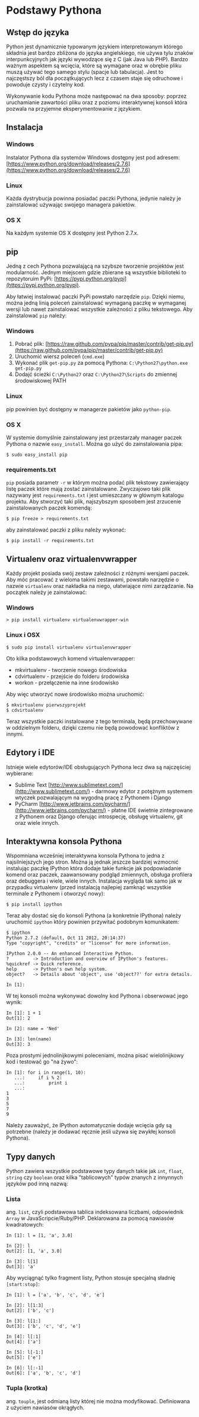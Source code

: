 # Podstawy Pythona

## Wstęp do języka

Python jest dynamicznie typowanym językiem interpretowanym którego składnia jest bardzo zbliżona do języka angielskiego, nie używa tylu znaków interpunkcyjnych jak języki wywodzące się z C (jak Java lub PHP). Bardzo ważnym aspektem są wcięcia, które są wymagane oraz w obrębie pliku muszą używać tego samego stylu (spacje lub tabulacja). Jest to najczęstszy ból dla początkujących lecz z czasem staje się odruchowe i powoduje czysty i czytelny kod.

Wykonywanie kodu Pythona może następować na dwa sposoby: poprzez uruchamianie zawartości pliku oraz z poziomu interaktywnej konsoli która pozwala na przyjemne eksperymentowanie z językiem.

## Instalacja
 
### Windows
Instalator Pythona dla systemów Windows dostępny jest pod adresem: [https://www.python.org/download/releases/2.7.6](https://www.python.org/download/releases/2.7.6)

### Linux
Każda dystrybucja powinna posiadać paczki Pythona, jedynie należy je zainstalować używając swojego managera pakietów.

### OS X
 Na każdym systemie OS X dostępny jest Python 2.7.x.

## pip
Jedną z cech Pythona pozwalającą na szybsze tworzenie projektów jest modularność. Jednym miejscem gdzie zbierane są wszystkie biblioteki to repozytoruim PyPi: [https://pypi.python.org/pypi](https://pypi.python.org/pypi).

Aby łatwiej instalować paczki PyPi powstało narzędzie `pip`. Dzięki niemu, można jedną linią poleceń zainstalować wymaganą paczkę w wymaganej wersji lub nawet zainstalować wszystkie zależności z pliku tekstowego. Aby zainstalować `pip` należy:

### Windows
1. Pobrać plik: [https://raw.github.com/pypa/pip/master/contrib/get-pip.py](https://raw.github.com/pypa/pip/master/contrib/get-pip.py)
2. Uruchomić wiersz poleceń (`cmd.exe`)
3. Wykonać plik `get-pip.py` za pomocą Pythona: `C:\Python27\python.exe get-pip.py`
4. Dodajć ścieżki `C:\Python27` oraz `C:\Python27\Scripts` do zmiennej środowiskowej PATH

### Linux
pip powinien być dostępny w managerze pakietów jako `python-pip`.

### OS X
W systemie domyślnie zainstalowany jest przestarzały manager paczek Pythona o nazwie `easy_install`. Można go użyć do zainstalowania pipa:

```
$ sudo easy_install pip
```

### requirements.txt

`pip` posiada parametr `-r` w którym można podać plik tekstowy zawierający listę paczek które mają zostać zainstalowane. Zwyczajowo taki plik nazywany jest `requirements.txt` i jest umieszczany w głównym katalogu projektu. Aby stworzyć taki plik, najszybszym sposobem jest zrzucenie zainstalowanych paczek komendą:

```
$ pip freeze > requirements.txt
```

aby zainstalować paczki z pliku należy wykonać:

```
$ pip install -r requirements.txt
```

## Virtualenv oraz virtualenvwrapper

Każdy projekt posiada swój zestaw zależności z różnymi wersjami paczek. Aby móc pracować z wieloma takimi zestawami, powstało narzędzie o nazwie `virtualenv` oraz nakładka na niego, ułatwiające nimi zarządzanie. Na początek należy je zainstalować:

### Windows

```
> pip install virtualenv virtualenvwrapper-win
```

### Linux i OSX

```
$ sudo pip install virtualenv virtualenvwrapper
```

Oto kilka podstawowych komend virtualenvwrapper:

- mkvirtualenv - tworzenie nowego środowiska
- cdvirtualenv - przejście do folderu środowiska
- workon - przełączenie na inne środowisko

Aby więc utworzyć nowe środowisko można uruchomić:

```
$ mkvirtualenv pierwszyprojekt
$ cdvirtualenv
```

Teraz wszystkie paczki instalowane z tego terminala, będą przechowywane w oddzielnym folderu, dzięki czemu nie będą powodować konfliktów z innymi.

## Edytory i IDE

Istnieje wiele edytorów/IDE obsługujących Pythona lecz dwa są najczęściej wybierane:

* Sublime Text [http://www.sublimetext.com/](http://www.sublimetext.com/) - darmowy edytor z potężnym systemem wtyczek pozwalającym na wygodną pracę z Pythonem i Django
* PyCharm [http://www.jetbrains.com/pycharm/](http://www.jetbrains.com/pycharm/) - płatne IDE świetnie zintegrowane z Pythonem oraz Django oferując introspecję, obsługę virtualenv, git oraz wiele innych.

## Interaktywna konsola Pythona
Wspomniana wcześniej interaktywna konsola Pythona to jedna z najsilniejszych jego stron. Można ją jednak jeszcze bardziej wzmocnić instalując paczkę IPython która dodaje takie funkcje jak podpowiadanie komend oraz paczek, zaawansowany podgląd zmiennych, obsługa profilera oraz debuggera i wiele, wiele innych. Instalacja wygląda tak samo jak w przypadku virtualenv (przed instalacją najlepiej zamknąć wszystkie terminale z Pythonem i otworzyć nowy):

```
$ pip install ipython
```

Teraz aby dostać się do konsoli Pythona (a konkretnie IPythona) należy uruchomić `ipython` który powinien przywitać podobnym komunikatem:

```
$ ipython
Python 2.7.2 (default, Oct 11 2012, 20:14:37)
Type "copyright", "credits" or "license" for more information.

IPython 2.0.0 -- An enhanced Interactive Python.
?         -> Introduction and overview of IPython's features.
%quickref -> Quick reference.
help      -> Python's own help system.
object?   -> Details about 'object', use 'object??' for extra details.

In [1]:
```

W tej konsoli można wykonywać dowolny kod Pythona i obserwować jego wynik:

```
In [1]: 1 + 1
Out[1]: 2

In [2]: name = 'Ned'

In [3]: len(name)
Out[3]: 3
```

Poza prostymi jednolinijkowymi poleceniami, można pisać wielolinijkowy kod i testować go "na żywo":

```
In [1]: for i in range(1, 10):
   ...:     if i % 2:
   ...:         print i
   ...:
1
3
5
7
9
```

Należy zauważyć, że IPython automatycznie dodaje wcięcia gdy są potrzebne (należy je dodawać ręcznie jeśli używa się zwykłej konsoli Pythona).

## Typy danych

Python zawiera wszystkie podstawowe typy danych takie jak `int`, `float`, `string` czy `boolean` oraz kilka "tablicowych" typów znanych z innynnych języków pod inną nazwą:

### Lista

ang. `list`, czyli podstawowa tablica indeksowana liczbami, odpowiednik `Array` w JavaScripcie/Ruby/PHP. Deklarowana za pomocą nawiasów kwadratowych:

```
In [1]: l = [1, 'a', 3.0]

In [2]: l
Out[2]: [1, 'a', 3.0]

In [3]: l[1]
Out[3]: 'a'
```

Aby wyciągnąć tylko fragment listy, Python stosuje specjalną sładnię `[start:stop]`:

```
In [1]: l = ['a', 'b', 'c', 'd', 'e']

In [2]: l[1:3]
Out[2]: ['b', 'c']

In [3]: l[1:]
Out[3]: ['b', 'c', 'd', 'e']

In [4]: l[:1]
Out[4]: ['a']

In [5]: l[-1:]
Out[5]: ['e']

In [6]: l[:-1]
Out[6]: ['a', 'b', 'c', 'd']
```

### Tupla (krotka)

ang. `touple`, jest odmianą listy której nie można modyfikować. Definiowana z użyciem nawiasów okrągłych.

&nbsp;

&nbsp;

&nbsp;

&nbsp;

&nbsp;

&nbsp;

&nbsp;
```
In [1]: t = (1, 'a', 3.0)

In [2]: t
Out[2]: (1, 'a', 3.0)

In [3]: t[1]
Out[3]: 'a'

In [4]: t2 = (2,)

In [5]: t2
Out[5]: (2,)
```

Należy pamiętać aby przy inicjacji jednoelementowej tupli dodać przecinek ponieważ w przeciwnym wypadku zamiast tupli otrzymamy zmienną o wartości przekazanej przy inicjacji:

```
In [6]: t3 = (2)

In [7]: t3
Out[7]: 2
```

Tupla, choć nie jest edytowalna, może podlegać łączeniu oraz innym operatorom:

```
In [1]: t1 = (1, 2)

In [2]: t2 = (3, 4)

In [3]: t1 + t2
Out[3]: (1, 2, 3, 4)

In [4]: t1 * 3
Out[4]: (1, 2, 1, 2, 1, 2)

In [5]: 2 in t1
Out[5]: True
```

Te same operatory mogą być używane przy listach.

### Słownik

ang. `dictionary`, odpowiednik tablic asocjacyjnych z PHP/JavaScript, Map w Javie lub hashy z Ruby. Do inicjacji używa się nawiasów klamrowych:

```
In [1]: foo = { 'name': 'Jon', 'surname': 'Snow' }

In [2]: foo['name'] + ' ' + foo['surname']
Out[2]: 'Jon Snow'
```

Kluczami mogą być wszystkie hashowalne typy jak `string`, `int` czy `float`.

## Moduły

Python zamiast dodawania przestrzeni nazw używa tzw. modułów czyli folderu zawierającego plik `__init__.py` (który może być pusty) oraz pliki Pythona lub kolejne moduły. Tak więc struktura katalogów kodu staje się mapą jego modułów.
Importowanie modułów odbywa się za pomocą funkcji `import`:

```
In [1]: import os

In [2]: os.name
Out[2]: 'posix'

In [3]: from datetime import datetime

In [4]: datetime.today()
Out[4]: datetime.datetime(2014, 5, 21, 22, 2, 20, 9976)
```

IPython podpowiada (po naciśnięciu klawisza `Tab`) zarówno słowa kluczowe jak i zawartość modułów:

```
In [1]: from da
datetime  dateutil

In [1]: from datetime import
MAXYEAR        MINYEAR        date           datetime       datetime_CAPI  time           timedelta      tzinfo

In [1]: from datetime import date

In [2]: date.
date.ctime          date.fromtimestamp  date.isoweekday     date.month          date.resolution     date.today          date.year
date.day            date.isocalendar    date.max            date.mro            date.strftime       date.toordinal
date.fromordinal    date.isoformat      date.min            date.replace        date.timetuple      date.weekday
```

Przyjętym sposobem organizacji importów jest następująca kolejność:

1. Standardowe moduły pythona
2. Moduły instalowane via `pip`
3. Moduły z projektu

Każda sekcja powinna być oddzielona pustą linią. Przykładowe importy powinny wyglądać następująco:

&nbsp;

&nbsp;

&nbsp;

&nbsp;

&nbsp;
```python
import os
from datetime import datetime

from django.shortcuts import render
from django.core.urlresolvers import reverse

from .models import Photo
from .forms import PhotoForm
```

## Funkcje

Funkcje deklarowane są za pomocą słowa kluczowego `def`:

```
In [1]: def name():
   ...:     print 'Ned'
   ...:

In [2]: name()
Ned
```

Python obsługuje zarówno funkcje z parametrami nazwanymi jak i nienazwanymi. Możliwe jest także deklarowanie parametru opcjonalnego, poprzez nadanie mu wartości początkowej:

```
In [1]: def sons(first, second, third=''):
   ...:     print first, second, third
   ...:

In [2]: sons('Robb', 'Bran')
Bran Robb

In [3]: sons(b='Bran', a='Robb')
Bran Robb

In [4]: sons('Robb', 'Bran', 'Rickon')
Robb Bran Rickon
```

Dodatkowo funkcje mogą przyjmować dwa specjalne parametry: `*args` i `**kwargs` czyli:

* ***args** - lista przekazanych argumentów
* ****kwargs** - słownik przekazanych argumentów nazwanych

Deklarując te parametry, funkcja może otrzymywać zmienną ilość parametrów:

&nbsp;

&nbsp;

&nbsp;

&nbsp;

```
In [1]: def show(*args, **kwargs):
   ...:     for arg in args:
   ...:         print arg
   ...:     for key in kwargs:
   ...:         print key, ':', kwargs[key]
   ...:

In [2]: show(1, 'b', name='Jon', surname='Snow')
1
b
surname : Snow
name : Jon
```

Oba specjalne parametry są także bardzo przydatne przy przekazywaniu otrzymanych parametrów do innej funkcji bez potrzeby ich przepisywania.

## Klasy

Definiowanie klas w Pythonie wykonuje się słowem kluczowym `class`. Oczywiście są obsługiwane takie mechanizmy jak dziedziczenie są także obsługiwane:

```
In [1]: class Stark:
   ...:     def surname(self):
   ...:         print 'Stark'
   ...:

In [2]: class Ned(Stark):
   ...:     def name(self):
   ...:         print 'Ned'
   ...:

In [3]: person = Ned()

In [4]: person.name()
Ned

In [5]: person.surname()
Stark
```

Należy zauważyć, że metody klasy posiadają parametr `self` (odpowiednik `this` z JavaScriptu) który automatycznie jest do nich przekazywany i stanowi powiązanie z resztą klasy.

## Wyjątki

W Pythonie wszelkie nieoczekiwane wartości lub wyniki wewnątrz funkcji wyrzucają wyjątki (w odróżnieniu od zwracania kodów błędu). Takie wyjątki można przechwytywać i obsługiwać:


&nbsp;

&nbsp;

&nbsp;

```
In [1]: starks = ['Brab', 'Robb']

In [2]: print starks[2]
---------------------------------------------------------------------------
IndexError                                Traceback (most recent call last)
<ipython-input-2-2a578b39aa7e> in <module>()
----> 1 print starks[2]

IndexError: list index out of range

In [3]: try:
   ...:     print starks[2]
   ...: except IndexError:
   ...:     print 'Index too big'
   ...:
Index too big
```

## Lambdy

Jednym z ciekawszych elementów Pythona są lambdy, które pomagają wprowadzić odrobinę programowania funkcyjnego gdzie funkcje mogą być przekazywane lub zwracane:

```
In [1]: def transform(n):
   ...:     return lambda x: x + n
   ...:

In [2]: f = transform(3)

In [3]: f(4)
Out[3]: 7
```

## Dekoratory

Kolejnym elementem Pythona wartym uwagi są dekoratory. Dekoratory to specjalne funkcje które "oplatają" inne funkcje, pozwalając na modyfikację ich działania. Użycie dekoratora oznacza się symbolem `@` przed deklaracją funkcji:

```
In [1]: def lower(func):
   ...:     def wrapper(*args, **kwargs):
   ...:         return str(func(*args, **kwargs)).lower()
   ...:     return wrapper
   ...:

In [2]: @lower
   ...: def motto():
   ...:     return 'A Lannister Always Pays His Debts.'
   ...:

In [3]: motto()
Out[3]: 'a lannister always pays his debts.'
```

# Podstawy Django
## Pierwszy projekt

Pora rozpocząć pierwsze kroki z Django. Należy rozpocząć od stworzenia świeżego virtualenv-a:

```
$ mkvirtualenv photogram
New python executable in photogram/bin/python
Installing setuptools............done.
Installing pip...............done.
(photogram)$ cdvirtualenv
```

Następnie, należy zainstalować w nim paczkę Django:

```
$ pip install django
Downloading/unpacking django
  Downloading Django-1.6.5.tar.gz (6.6MB): 6.6MB downloaded
  Running setup.py egg_info for package django

    warning: no previously-included files matching '__pycache__' found under directory '*'
    warning: no previously-included files matching '*.py[co]' found under directory '*'
Installing collected packages: django
  Running setup.py install for django
    changing mode of build/scripts-2.7/django-admin.py from 644 to 755

    warning: no previously-included files matching '__pycache__' found under directory '*'
    warning: no previously-included files matching '*.py[co]' found under directory '*'
    changing mode of /Users/suda/.virtualenvs/photogram/bin/django-admin.py to 755
Successfully installed django
Cleaning up...
```

Gdy Django jest już zainstalowane, można stworzyć nowy projekt:

```
$ django-admin.py startproject photogram
```

lub na systemie Windows:

```
> python Scripts\django-admin.py startproject photogram
```

Nowo utworzony projekt powinien mieć następującą strukturę folderów:


&nbsp;

&nbsp;

&nbsp;

&nbsp;

&nbsp;

```
photogram
|
+- photogram
|  |
|  +- __init__.py
|  |
|  +- settings.py
|  |
|  +- urls.py
|  |
|  +- wsgi.py
|
+- manage.py
```

Zadania poszczególnych plików to:

* `manage.py` - nakładka na `django-admin.py` pozwalająca na zarządzanie projektem
* `__init__.py` - plik deklarujący Pythonowi iż niniejszy folder jest modułem
* `settings.py` - plik ustawień Django
* `urls.py` - główne deklaracje adresów URL
* `wsgi.py` - konfiguracja WSGI, protokołu służącego do komunikacji z serwerem WWW

Aby zobaczyć stworzony projekt w przeglądarce, należy uruchomić wbudowany serwer WWW:

```
$ cd photogram
$ python manage.py runserver
Validating models...

0 errors found
May 24, 2014 - 17:05:02
Django version 1.6.5, using settings 'photogram.settings'
Starting development server at http://127.0.0.1:8000/
Quit the server with CONTROL-C
```

Po otwarciu podanego podanego adresu w przeglądarce, powinna pojawić się strona z gratulacjami.

## django-extensions

Przed przejściem dalej, zalecam zainstalowanie paczki `django-extensions` która poza wieloma dodatkowymi funkcjami, posiada bardziej rozbudowany serwer WWW oraz konsolę:

```
$ pip install django-extensions Werkzeug ipython
```
	
Po zainstalowniu paczki, należy zmodyfikować plik `settings.py` a konkretnie zmienną `INSTALLED_APPS` dodając do niej `django_extensions`:


&nbsp;

&nbsp;

&nbsp;

```python
INSTALLED_APPS = (
    ...
    'django_extensions',
)
```

Następnie pod koniec pliku dodając ustawienie IPython jako domyślnej konsoli:

```python
SHELL_PLUS = "ipython"
```

Od teraz aby przetestestować projekt, należy uruchomić:

```
$ python manage.py runserver_plus
```

## Pierwsza aplikacja

Projekty Django składają się z małych, modularnych części zwanych aplikacjami. Ideą Django jest DRY czyli "nie powtarzaj się", dlatego aplikacje powinny być pisane tak aby bez modyfikacji można było je użyć w innym projekcie. Mając wielką bazę użytkowników, Django doczekało się wielu zewnętrznych aplikacji do blogów, for, galerii, zarządzania treścią itd. Przed rozpoczęciem pisania nowej funkcjonalności od zera, proponuję przejrzenie strony Django Packages [https://www.djangopackages.com/](https://www.djangopackages.com/) aby sprawdzić czy już ktoś tego nie zrobił.

Aby stworzyć aplikację, należy wykonać:

```
$ python manage.py create_app main
```

Został utworzony folder o nazwie `main` który zawiera:

```
main
|
+- __init__.py
|
+- forms.py
|
+- models.py
|
+- urls.py
|
+- views.py
```

Poszczególne pliki to:

* `forms.py` - deklaracje formularzy służące do generowania HTML oraz ich walidacji
* `models.py` - deklaracje modeli przechowujących dane
* `urls.py` - deklaracje adresów URL używanych przez aplikację
* `views.py` - widoki służące do odpowiadania na zapytania HTTP

## MVC/MTV

Django korzysta z metodologii MVC czyli model-widok-kontroler. Jej ideą jest rozdzielenie kodu aplikacji na trzy części:

* **kontroler** - służy do komunikacji z modelem, modyfikując jego stan lub wartości oraz z widokiem który instruuje w jaki sposób prezentować dane z modelu
* **model** - służy do zarządzania danymi w aplikacji (np. przechowywania ich w bazie danych)
* **widok** - służy do prezentowania danych z modelu użytkownikowi

Istnieje popularna idea o "grubym modelu i chudym kontrolerze". Dyktuje ona aby jak najwięcej logiki przechowywać w modelach a pozostawić kontrolery do "spinania" widoków z kontrolerami.

Django implementuje zmodyfikowaną wersję MVC o nazwie MTV czyli model-szablon-widok gdzie:

* **model** deklaruje strukturę przechowywanych danych
* **szablon** jest plikiem HTML używającym specjalnej składni aby renderować przekazane mu dane
* **widok** pobiera potrzebne modele i przekazuje je do szablonu wykonując jak najmniejszą ilość logiki

Dochodzi do tego **definicja adresów URL** w pliku `urls.py` która definiuje pod jakim adresem wyświetlić który widok.


# Kontrolery oraz pliki urls.py

Aby stworzona aplikacja była "zauważona" przez Django i reagowała na zapytania, należy wykonać kilka kroków. Po pierwsze należy dodać ją do `INSTALLED_APPS` w `settings.py`:

```python
INSTALLED_APPS = (
    ...
    'main',
)
```

Następnie, trzeba napisać pierwszy widok w `views.py`:

```python
# -*- encoding: utf-8 -*-

from django.http import HttpResponse

def hello(request):
	return HttpResponse('Hello World!')
```

Należy tu zwrócić uwagę na trzy rzeczy:

1. Na początku pliku znajduje się linia `# -*- encoding: utf-8 -*-`. Informuje ona Pythona o tym, że plik jest kodowany UTF-8. Brak tej linii w połączeniu z użyciem polskich znaków diakrytycznych, będzie wywoływać błędy kodowania.

2. Widok pobiera parametr `request`. Jest to parametr typu `django.http.HttpRequest` automatycznie przekazywany przez Django. Zawiera takie informacje jak metadane HTTP (np. nagłówki), dane POST/GET i wiele innych.

3. Widok zwraca instancję klasy `django.http.HttpResponse`. Widoki zawsze zwracają tą klasę (lub jej potomka), nawet jeśli zwracają czysty tekst.

Szczegółowe informacje n.t. `HttpRequest` i `HttpResponse` znajdują się w dokumentacji Django: [https://docs.djangoproject.com/en/1.6/ref/request-response/](https://docs.djangoproject.com/en/1.6/ref/request-response/).

Mając działający widok, należy go przypisać do konkretnego adresu URL. Robi się to poprzez dopisanie go do pliku `urls.py`. Można zauważyć, że w projekcie znajdują się dwa takie pliki: jeden w katalogu głównym projektu i drugi w aplikacji.
Plik w katalogu głównym powinien kierować ścieżkę URL na plik w katalogu aplikacji, który następnie rozdzieli podścieżki na swoje widoki. Taka konstrukcja posiada kilka zalet:

* przy większych projektach, pliki ze ścieżkami są podzielone na małe, czytelniejsze fragmenty
* łatwość zmiany ścieżki całej aplikacji np. z */forum/* na */community/*
* aplikację można skopiować do innego projektu i "podpiąć" jedną linią

Aktualnie główny plik `urls.py` wygląda tak:

```python
from django.conf.urls import patterns, include, url

from django.contrib import admin
admin.autodiscover()

urlpatterns = patterns('',
    # Examples:
    # url(r'^$', 'photogram.views.home', name='home'),
    # url(r'^blog/', include('blog.urls')),

    url(r'^admin/', include(admin.site.urls)),
)
```

Jak widać jest wpięta aplikacja panelu administracyjnego ale o tym potem. Po tej linii należy dodać:

```python
url(r'^', include('main.urls')),
```
co skieruje wszystkie adresy (taki zabieg pozwala na wyświetlanie strony głównej z poziomu aplikacji) na plik `urls.py` aplikacji `main`:

```python
try:
    from django.conf.urls import *
except ImportError:  # django < 1.4
    from django.conf.urls.defaults import *

from . import views

urlpatterns = patterns('',
    url(r'^$', views.hello, name='hello'),
)
```

* łapanie wyjątku przy importowaniu zostało stworzone przez `django_extensions` przy tworzeniu aplikacji. Jako, że 1.6 jest aktualną wersją, można usunąć cały blok `try … except` i zamienić na pojedynczy import `from django.conf.urls import *`.
* import widoku wykonany jest za pomocą wygodnego triku w postaci znaku `.`, pozwalającego na zaimportowanie modułów używając względnej ścieżki. Przydatny sposób oszczędzający czas przy refactoringu
* definicja ścieżki posiada parametr `name` który używany jest przy generowaniu adresu do widoku z poziomu kodu

Po odświeżeniu adresu aplikacji, zamiast komunikatu z gratulacjami, powinien pojawić się tekst z widoku.

Jak można było zauważyć, ścieżki w Django używają wyrażeń regularnych. Pozwalają także na wychwytywanie fragmentów ścieżki i przekazywanie ich do widoku:

```python
url(r'^(?P<name>[\w]+)/$', views.hello_name, name='hello_name'),
```

Oczywiście wymaga to dodania widoku `hello_name`:

```python
def hello_name(request, name):
	return HttpResponse('Hello %s!' % name)
```

Nazwane grupy w wyrażeniu regularnym (rozpoczynające się od `?P<…>`) zostaną przekazane do widoku pod tą samą nazwą.

# Modele oraz ORM

Jedną z najważniejszych cech aplikacji jest dostęp do bazy. Django dzięki swojemu modułowi ORM (mapper relacji obiektów), pozwala na prosty i wygodny dostęp do danych bez względu na serwer jaki jest używany. Django standardowo obsługuje:

* PostgreSQL (zalecane)
* MySQL
* SQLite
* Oracle

Zalecana baza PostgreSQL posiada wiele zalet nad MySQL oraz umożliwia Django bezpieczniejsze operacje na danych przy użyciu transakcji. Na początek, dla lokalnego developmentu można używać SQLite, który jest automatycznie skonfigurowany po stworzeniu projektu, co widać w pliku `settings.py` w zmiennej `DATABASES`:

```python
DATABASES = {
    'default': {
        'ENGINE': 'django.db.backends.sqlite3',
        'NAME': os.path.join(BASE_DIR, 'db.sqlite3'),
    }
}
```

Jak widać, zmienna `DATABASES` jest słownikiem, ponieważ Django może obsługiwać kilka baz danych jednocześnie.

## Pierwszy model

W Django schemat bazy danych przechowywany jest w postaci modeli które deklarowane są jako klasy dziedziczące po `django.db.models.Model` w plikach `models.py`. Tworząc projekt na podobieństwo aplikacji Instagram (którego backend jest napisany w Django) model zdjęć mógłby wyglądać tak:

&nbsp;

&nbsp;

&nbsp;
```python
from django.contrib.auth.models import User

class Photo(models.Model):
	user = models.ForeignKey(User, null=False, blank=False)
	title = models.CharField(max_length=255, null=True, blank=True)
	date = models.DateTimeField(auto_now_add=True, null=False, blank=False)
	image = models.ImageField(upload_to="images/", null=True, blank=True)
```

Pierwsza własność `user` deklaruje klucz obcy `ForeignKey` do modelu `User` który jest wbudowanym modelem Django i służy do przechowywania użytkowników. Przy deklaracji tego pola, przekazano dwa parametry:

* **null** - informuje czy zapisywać puste obiekty w bazie danych jako NULL
* **blank** - informuje czy to pole jest wymagane. Jeśli przy próbie zapisu modelu wszystkie wymagane pola nie będą uzupełnione, wywoła to wyjątek

Kolejnym polem jest `title` mające przechowywać tytuł zdjęcia. Zostało ono zadeklarowane jako `CharField` czyli ciąg znaków o maksymalnej długości (w bazie danych zazwyczaj reprezentowany jako `VARCHAR`). Posiada ono wymagany parametr `max_length` czyli maksymalną długość ciągu znaków (wszystko poza tą długość zostanie usunięte).

Trzecim polem jest data typu `DateTimeField` przechowująca datę oraz czas. Posiada ona dwa parametry dodatkowe:

* **auto_now** - ustawione na `True` spowoduje ustawienie wartości pola na aktualną datę i czas podczas zapisywania obiektu. Bardzo przydatne przy polach zapisujących ostatnią modyfikację obiektu
* **auto_now_add** - ustawione na `True` spowoduje ustawienie wartości pola na aktualną datę i czas podczas pierwszego zapisywania obiektu. Przydatne przy przechowywaniu daty utworzenia obiektu.

Ostatnim polem jest obrazek który zadeklarowano typem `ImageField`. Typ ten dziedziczy po `FileField` które wymaga parametru `upload_to` wskazującego gdzie względem zmiennej `MEDIA_ROOT` w `settings.py` plik zostanie zuploadowany. Typ `ImageField` dodatkowo sprawdza czy plik jest obrazkiem a nie tylko plikiem. Do tego wymaga paczki `Pillow`:

```
$ pip install pillow
```

Django posiada wiele typów pól, m.in.:

* **BooleanField** - pole typu Boolean mogące przybierać wartości `True` lub `False`
* **SmallIntegerField**, **IntegerField**/**BigIntegerField** - pola przechowujące liczby całkowite
* **PositiveIntegerField**/**PositiveSmallIntegerField** - pola przechowujące liczby naturalne
* **TextField** - pole tekstowe bez ograniczenia długości
* **URLField**/**EmailField**/**IPAddressField** - pole tekstowe do przechowywania adresów URL/email/IP z ich walidacją
* **TimeField**/**DateField** - pola podobne do `DateTimeField` lecz służące do przechowywania tylko czasu/daty

Dodatkowo każde pole dziedziczące po `django.db.models.Field` posiada takie atrybuty jak:

* **choices** - pozwala przekazać listę lub tuplę z możliwymi wartościami oraz ich opisami
* **db_index** - równe `True` wymusi nałożenie indeksu w bazie danych. Pola typu `ForeignKey` automatycznie go nakładają, lecz może być przydatny także na innych polach
* **default** - domyślna wartość pola
* **unique** - równe `True` wymusi unikalność wartości tego pola (tj. jego wartość nie może się powtarzać)
* **verbose_name** oraz **help_text** - przechowuje czytelną nazwę pola oraz pomoc. Używane w panelu administracyjnym oraz formularzach

Pełna lista typów pól oraz ich atrybutów, dostępna jest pod adresem: [https://docs.djangoproject.com/en/1.6/ref/models/fields/](https://docs.djangoproject.com/en/1.6/ref/models/fields/).


## Synchronizowanie bazy danych

Aby zpropagować bazę danych schematem zapisanym w modelach, należy uruchomić komendę `syncdb`:

```
$ python manage.py syncdb
Creating tables ...
Creating table django_admin_log
Creating table auth_permission
Creating table auth_group_permissions
Creating table auth_group
Creating table auth_user_groups
Creating table auth_user_user_permissions
Creating table auth_user
Creating table django_content_type
Creating table django_session

You just installed Django's auth system, which means you don't have any superusers defined.
Would you like to create one now? (yes/no): yes
Username (leave blank to use 'suda'):
Email address: admin@suda.pl
Password:
Password (again):
Superuser created successfully.
Installing custom SQL ...
Installing indexes ...
Installed 0 object(s) from 0 fixture(s)
```

Poza tworzeniem wymaganych tabel i indeksów, przy pierwszej synchronizacji komenda zapyta o dane super użytkownika który będzie miał pełen dostęp do panelu administracyjnego.

## South

Niestety komenda `syncdb` nie potrafi zarządzać dobrze zmianami i migracjami danych/schematu. Dlatego powstała paczka o nazwie South którą należy zainstalować:

```
$ pip install south
```

dodać do `INSTALLED_APPS`:

```python
INSTALLED_APPS = (
    ...
    'south',
)
```

oraz zsynchronizować ponownie bazę:

&nbsp;

&nbsp;

```
$ python manage.py syncdb
```

Następnie, należy zainicjować South w aplikacji:

```
$ python manage.py convert_to_south main
	Creating migrations directory at '/Users/suda/.virtualenvs/photogram/photogram/main/migrations'...
Creating __init__.py in '/Users/suda/.virtualenvs/photogram/photogram/main/migrations'...
 + Added model main.Photo
Created 0001_initial.py. You can now apply this migration with: ./manage.py migrate main
 - Soft matched migration 0001 to 0001_initial.
Running migrations for main:
 - Migrating forwards to 0001_initial.
 > main:0001_initial
   (faked)
```

Można zauważyć, że w katalogu aplikacji pojawił się folder `migrations`. Zaglądając do niego i pliku `0001_initial.py` można zobaczyć, że migracje to kawałki kodu w Pythonie które można modyfikować. Metoda `forwards()` jest wykonywana przy migracji "do przodu" (do nowszej wersji) a `backwards()` przy cofaniu migracji (np. w przypadku błędu).

Jeśli teraz dodanoby kolejne pole do modelu `Photo` np:

```python
published = models.BooleanField(default=False)
```

należałoby przygotować migrację:

```
$ python manage.py schemamigration main --auto
 + Added field published on main.Photo
Created 0002_auto__add_field_photo_published.py. You can now apply this migration with: ./manage.py migrate main
```

South automatycznie wykrył dodane pole. Teraz wystarczy dokonać migracji:

```
$ python manage.py migrate main
Running migrations for main:
 - Migrating forwards to 0002_auto__add_field_photo_published.
 > main:0002_auto__add_field_photo_published
 - Loading initial data for main.
Installed 0 object(s) from 0 fixture(s)
```

Poza migracjami schematu, South pozwala także tworzyć migracje danych (np. przenoszenie danych pomiędzy tabelami). W ten sposób zarządzając zmianami w bazie, można być pewnym takiego samego schematu na wszystkich maszynach.

&nbsp;

&nbsp;
## ORM

Gdy model jest już stworzony i zmigrowany można zacząć wykonywać operacje CRUD (tworzenie, odczytywanie, aktualizacja, usuwanie). Każda klasa dziedzicząca po `django.db.models.Model` posiada obiekt `objects` będący instancją klasy `QuerySet`. Aby eksplorować możliwości ORM Django, najlepiej jest uruchomić interaktywną konsolę:

```
$ python manage.py shell_plus
```

Następnie można wyświetlić wszystkich użytkowników z bazy (użytkownik jest potrzebny do utworzenia nowej instancji `Photo`):

```
In [1]: User.objects.all()
Out[1]: [<User: suda>]

In [2]: user = User.objects.all()[0]

In [3]: user
Out[3]: <User: suda>
```

Jak widać jest tylko jeden użytkownik (stworzony podczas pierwszego uruchomienia `syncdb`). Teraz można stworzyć pierwszy obiekt `Photo`:

```
In [4]: photo = Photo(user=user)

In [5]: photo.title = u'Pierwsze zdjęcie'

In [6]: photo.save()

In [7]: Photo.objects.all()
Out[7]: [<Photo: Photo object>]
```
	
Stworzona w ten sposób instancja modelu, zostanie zapisana dopiero po wykonaniu metody `save()`. Innym sposobem jest stworzenie za pomocą metody `create()` własności `objects` która odrazu stworzy obiekt w bazie:

```
In [8]: Photo.objects.create(user=user, title=u'Drugie zdjęcie')
Out[8]: <Photo: Photo object>

In [9]: Photo.objects.all()
Out[9]: [<Photo: Photo object>, <Photo: Photo object>]
```

Można zauważyć, że przy ustawianiu tytułu zdjęcia, przed apostrofem została dodana litera `u`. Oznacza to, że ten ciąg znaków powinien być typu `Unicode` co w przypadku języka polskiego jest wymogiem.

W odróżnieniu do modelu `User` który wypisał nazwę użytkownika, model `Photo` wyświetla się jedynie jako `<Photo: Photo object>`. Aby to zmienić, należy dodać do modelu metodę `__unicode__`:

```python
def __unicode__(self):
	return self.title
```

Teraz po zrestartowaniu konsoli (niestety ładuje ona pliki Pythona przy starcie, więc po zmianach należy ją uruchomić ponownie) obiekty wyświetlają się bardziej opisowo:

```
In [1]: Photo.objects.all()
Out[1]: [<Photo: Pierwsze zdjęcie>, <Photo: Drugie zdjęcie>]
```

Poza listowaniem wszystkich obiektów, można wyciągnąć np:

```
In [1]: Photo.objects.first() # Pierwszy obiekt
Out[1]: <Photo: Pierwsze zdjęcie>

In [2]: Photo.objects.last() # Ostatni obiekt
Out[2]: <Photo: Drugie zdjęcie>

In [3]: Photo.objects.count() # Ilość obiektów
Out[3]: 2
```

lub pojedynczy obiekt po jego kluczu głównym (`pk`):

```
In [4]: Photo.objects.get(pk=1)
Out[4]: <Photo: Pierwsze zdjęcie>
```

Można także filtrować obiekty:

```
In [1]: Photo.objects.filter(title__startswith=u'Pierwsze')
Out[1]: [<Photo: Pierwsze zdjęcie>]

In [2]: Photo.objects.filter(published=False)
Out[2]: [<Photo: Pierwsze zdjęcie>, <Photo: Drugie zdjęcie>]
```
	
Każde pole można filtrować po jego dokładnej zawartości lub używając specjalnych filtrów używających nazwy pola, dwóch podkreśleń (`__`) oraz jego nazwy. Jedne z najczęściej używanych:

* **contains**/**icontains** - sprawdzenie czy wartość zawiera podaną zmienną/test nie zwracający uwagi na wielkość liter
* **in** - sprawdzenie czy wartość zawiera się w przekazanej liście (np. `__in=[1, 2, 3]`)
* **gt**/**gte**/**lt**/**lte** - porównanie wartości liczbowych większych/większych lub równych/mniejszych/mniejszych lub równych do przekazanej liczby
* **startswith**/**endswith** - wyszukanie początku/końca wartości

Wyciągnięty obiekt można modyfikować:

```
In [1]: photo = Photo.objects.get(pk=1)

In [2]: photo.published = True

In [3]: photo.save()

In [4]: Photo.objects.filter(published=True)
Out[4]: [<Photo: Pierwsze zdjęcie>]
```

lub usunąć:

```
In [5]: photo.delete()

In [6]: Photo.objects.all()
Out[6]: [<Photo: Drugie zdjęcie>]
```

Wszystkie możliwe metody dostępne są pod adresem: [https://docs.djangoproject.com/en/1.6/ref/models/querysets/](https://docs.djangoproject.com/en/1.6/ref/models/querysets/).

## Panel administracyjny

Funkcjonalnością w Django która najbardziej oszczędza czas jest panel administracyjny automatycznie generowany na podstawie modeli. Po uruchomieniu `runserver_plus`, należy otworzyć w przeglądarce adres [http://127.0.0.1:8000/admin/](http://127.0.0.1:8000/admin/) i zalogować się danymi podanymi przy tworzeniu użytkownika.

Jak widać panel już posiada możliwość zarządzania użytkownikami oraz grupami. Jedną rzecz jaką może przeszkadzać, jest jego język. Aby zmienić go na polski, należy w pliku `settings.py` zmienić wartość zmiennej `LANGUAGE_CODE` na `pl`:

```python
LANGUAGE_CODE = 'pl'
```
	
Po odświeżeniu panelu, powinien być w języku polskim (`runserver` automatycznie restartuje się po zmianie plików Pythona).

Kolejnym krokiem jest dodanie modelu `Photo` do panelu. Aby tego dokonać należy stworzyć plik `admin.py` w katalogu aplikacji:

```python
from django.contrib import admin
from .models import Photo

class PhotoAdmin(admin.ModelAdmin):
    pass

admin.site.register(Photo, PhotoAdmin)
```

Słowo kluczowe `pass` zaraz po deklaracji klasy, informuje Pythona o zakończeniu jej deklarowania (brak wcięcia były uznany za błąd składni). Po zrestartartowaniu serwera (wymagane przy dodawaniu nowych plików) powinna pojawić się nowa sekcja *Main*.
Aby dane miały większy sens, najlepiej dodać kilka obiektów używając wbudowanego formularza panelu administracyjnego, najlepiej ustawiając najróżniejsze wartości pól.

Django admin automatycznie tworzy czytelne nazwy z nazw obiektów/aplikacji. Aby jednak posiadać kod w języku angielskim ale opisy po polsku należy zmodyfikować model `Photo` dodając mu podklasę `Meta`:

```python
class Meta:
	verbose_name_plural = u'Zdjęcia'
	verbose_name = u'Zdjęcie'
```
        
Nazwa modelu już wyświetlana jest poprawnie, lecz po wejściu w obiekt *Drugie zdjęcie* pola nadal są po angielsku. Aby to zmienić, należy ustawić polom atrybut `verbose_name`:

```python
class Photo(models.Model):
	user = models.ForeignKey(User, null=False, blank=False, verbose_name=u'Użytkownik')
	title = models.CharField(max_length=255, null=True, blank=True, verbose_name=u'Tytuł')
	date = models.DateTimeField(auto_now_add=True, null=False, blank=False, verbose_name=u'Data')
	image = models.ImageField(upload_to="images/", null=True, blank=True, verbose_name=u'Obraz')
	published = models.BooleanField(default=False, verbose_name=u'Opublikowane')
```

Teraz panel jest o wiele bardziej przyjazny polakom. Kolejnym krokiem byłoby wzbogacenie listy zdjęć o dodatkowe informacje na temat obiektu zamiast samej reprezentacji `__unicode__`. Można to zrobić podmieniając w pliku `admin.py` słowo kluczowe `pass` ustawieniem własności `list_display`:

```python
list_display = ('title', 'date', 'published')
```

Teraz na liście wyświetlane są trzy kolumny, po których można sortować wszystkie obiekty. Poza sortowaniem, Django obsługuje także filtrowanie, które można zdefiniować podobnie jak pola wyświetlane na liście:

```python
list_filter = ('date', 'published')
```

Z prawej strony listy pojawiła się lista filtrów. Kolejną przydatną funkcjonalnością w panelu administracyjnym jest wyszukiwanie. Aby je dodać, należy zadeklarować które pola mają być wyszukiwane:

```python
search_fields = ('title',)
```

Nad listą znajduje się teraz pole na wyszukiwaną frazę. Zaraz pod nią widać rozwijane pole z akcjami. Standardowo znajduje się tam możliwość usunięcia zaznaczonych zdjęć ale można tutaj dodawać własne akcje, jak np. opublikowanie zaznaczonych. Aby dodać akcję należy przed deklaracją klasy `PhotoAdmin` dodać funkcję wykonującą akcję:

```python
def publish(modeladmin, request, queryset):
    queryset.update(published=True)
publish.short_description = u'Opublikuj zaznaczone'
```
oraz dodać ją za `search_fields`:

```python
actions = (publish,)
```

Lista zdjęć jest już dosyć rozbudowana, można zająć się wzbogacaniem widoku dodawania/edycji danych. Pierwszą poprawką która na tym etapie nie sprawia problemu ale przy większej skali może przeszkadzać to kontrolka używana przy polach `ForeignKey`. Standardowo jest to pole rozwijane zawierające wszystkie możliwe opcje. Niestety jeśli tabela obca zawiera tysiące i więcej rekordów, może to spowodować bardzo długie ładowanie się edycji. Bardzo prostym rozwiązaniem jest podanie takich pól w `raw_id_fields` ktore zastąpi listę bardziej rozwiniętą kontrolką:

```python
raw_id_fields = ('user',)
```

Innymi przydatnymi własnościami które w przypadku tego modelu nie są potrzebne, jest para pól `fields` i `exclude`, które pozwalają wyświetlać tylko podane pola lub wykluczyć je z edycji w panelu.

Pełna dokumentacja panelu administracyjnego dostępna jest pod adresem: [https://docs.djangoproject.com/en/1.6/ref/contrib/admin/](https://docs.djangoproject.com/en/1.6/ref/contrib/admin/).

# Autoryzacja oraz zarządzanie użytkownikami

Django posiada wbudowane klasy do zarządzania użytkownikami oraz ich grupami. Pozwala to w łatwy sposób autoryzować i ograniczać dostęp do funkcji zarówno w projekcie jak i panelu administracyjnym. Na początek można wyświetlić widoki logowania/wylogowania. Django dostarcza je także. W głównym pliku `urls.py` pod linią panelu administracyjnego należy dopisać:

```python
url(r'^login/$', 'django.contrib.auth.views.login', {'template_name': 'admin/login.html'}, name='login'),
url(r'^logout/$', 'django.contrib.auth.views.logout', {'next_page': '/'}, name='logout'),
```

W tym przykładzie użyty jest wygląd logowania z panelu administracyjnego, ale można to bardzo łatwo zmienić. Następnie można ustawić adres na jaki użytkownik zostanie przekierowany po logowaniu, dodając w `settings.py` linikję:

```python
LOGIN_URL = '/login/'
LOGIN_REDIRECT_URL = '/'
```

Teraz pod adresem [http://127.0.0.1:8000/login/](http://127.0.0.1:8000/login/) widoczna jest strona logowania. Gdy użytkownicy mają możliwość logowania, można dodać pierwszą autoryzację, np. w widoku dodawania zdjęcia. W pliku `views.py` należy dodać import:

```python
from django.contrib.auth.decorators import login_required
```

oraz widok:

```python
@login_required
def upload(request):
	return HttpResponse('Hello %s!' % request.user.username)
```

Widok ten używa dekoratora `@login_required` który jeśli użytkownik próbując wyświetlić ten widok nie będąc zalogowanym, zostanie przekierowany na stronę logowania. Jeśli jest zalogowany, własność `user` zmiennej `request` powinna zawierać instancję klasy `User`. Jeśli nie jest zalogowany, będzie to instancja `AnonymousUser`, najlepszym sposobem na stwierdzenie czy użytkownik jest zalogowany jest użycie metody `is_authenticated()`:

```python
if request.user.is_authenticated():
	# zalogowany
else:
	# nie zalogowany
```

Jako, że dekorator wykonuje takie sprawdzenie, można być pewnym, że użytkownik jest zalogowany i posiada własność `username` która zostaje wyświetlana. Kolejnym krokiem jest dodanie widoku do pliku `urls.py` aplikacji przed widokiem `hello_name`:

```python
url(r'^upload/$', views.upload, name='upload'),
```

Teraz po wejściu na adres [http://127.0.0.1:8000/upload/](http://127.0.0.1:8000/upload/) użytkownik niezalogowany, zostanie przekierowany na stronę logowania a zalogowany użytkownik zostanie przywitany swoim loginem. Oczywiście po zalogowaniu nastąpi przekierowanie na widok który wymagał logowania.

# Widoki oraz formularze

Trzecim, nieomówionym komponentem architektury MTV jest szablon. Django posiada własny język szablonów którego głównym założeniem było wyeliminowanie logiki biznesowej z warstwy prezentacji, dlatego np. nie można wykonywać kodu Pythona wewnątrz szablonów. Pliki szablonów są przechowywane w katalogu `templates` aplikacji. Można zatem stworzyć pierwszy plik bazowy który będzie stanowił podstawę dla innych. Zwyczajowo nazywa się go `base.html`:

&nbsp;

&nbsp;

&nbsp;

&nbsp;

&nbsp;

&nbsp;

&nbsp;

&nbsp;

&nbsp;

&nbsp;

&nbsp;

&nbsp;

&nbsp;

&nbsp;

&nbsp;

&nbsp;

```html
{% load bootstrap3 %}
<!doctype html>
<html lang="en">
<head>
	<meta charset="UTF-8">
	<title>{% if title %}{{ title|capfirst }} - {% endif %}Photogram</title>
	{% bootstrap_css %}
    {% bootstrap_javascript %}
</head>
<body>
	<header class="navbar">
		<div class="container">
			<a href="/" class="navbar-brand">Photogram</a>
			<ul class="nav navbar-nav navbar-right">
				{% block navbar-right %}{% endblock %}
				<li><a href="{% url "logout" %}" class="">Wyloguj &raquo;</a></li>
			</ul>
		</div>
	</header>
	<div class="container">	
		{% bootstrap_messages %}
		{% block content %}{% endblock %}
	</div>
	<footer><div class="container"><p>&copy;{% now "Y" %} me</p></div></footer>
</body>
</html>
```

W języku szablonów Django istnieją trzy specjalne elementy:

* **zmienne** - zawarte pomiędzy podwójnymi nawiasami klamrowymi (`{{` i `}}`). Renderują one zawartość zmiennej. Jeśli w jej nazwie znajduje się kropka, Django sprawdzi czy zmienna posiada taki indeks, atrybut lub metodę (w tej kolejności).
* **filtry** - służą do modyfikowania wartości zmiennej przed renderowaniem. Istnieje wiele wbudowanych filtrów (można także łatwo dopisywać własne), w powyższym przykładzie użyto `capfirst` który zamienia pierwszą literę na wielką.
* **tagi** - zawarte są pomiędzy `{%` a `%}` dają większą kontrolę nad szablonem. Także można pisać własne. Najważniejsze tagi służą do iterowania, warunków (`if`), tworzenia bloków które mogą zostać nadpisane (`block`) czy wyświetlania tekstu (`now`).

Jedne z przydatniejszych filtrów to:

* **capfirst**, **lower**, **upper** - zmieniają wielkość znaków
* **first**, **last** - wyświetlenie tylko pierwszego/ostatniego elementu
* **escape** - zamiana znaków specjalnych HTML na encje
* **join** - łączenie list
* **truncatechars**, **truncatewords**, **truncatewords_html** - ucinanie ciągu znaków
* **linebreaks**, **linebreaksbr** - zamiana znaku `\n` na tag HTML
* **slugify** - tworzenie tzw. sluga czyli ciągu składającego się tylko ze znaków ANSI i myślników

Najczęściej używane tagi to:

* **if**, **else**, **endif** - warunki
* **for**, **empty**, **endfor** - iterowanie oraz warunek dla pustego zbioru
* **block**, **endblock** - deklaracja lub podmiana (w przypadku dziedziczenia) bloku
* **extends** - dziedziczenie innego szablonu
* **url** - generowanie adresu URL do widoku
* **load** - ładowanie zewnętrznych tagów/filtrów

Lista wszystkich tagów oraz filtrów, znajduje się pod adresem: [https://docs.djangoproject.com/en/1.6/ref/templates/builtins/](https://docs.djangoproject.com/en/1.6/ref/templates/builtins/).

W powyższym przykładzie użyto zewnętrznej biblioteki `django-bootstrap3` pozwalającej szybko zintegrować projekt z frameworkiem Bootstrap [http://getbootstrap.com/](http://getbootstrap.com/). Należy ją oczywiście doinstalować:

```
$ pip install django-bootstrap3
```

oraz dodać do `INSTALLED_APPS` w `settings.py`:

```python
INSTALLED_APPS = (
    ...
    'bootstrap3',
)
```

Stworzony szablon należy wyrenderować. Django posiada skrót, który renderuje szablon i zwraca wraz z nim `HttpResponse`:

```python
from django.shortcuts import render
```

Można zatem zmienić treść widoku `upload()` na:

```python
return render(request, 'base.html', {
        'title': u'przesyłanie zdjęć'
    })
```

Ostatni przekazany parametr to tzw. kontekst szablonu czyli słownik zawierający zmienne które mają zostać do niego przekazane.
Po odświeżeniu powinna pojawić się strona z wyrenderowanego szablonu.


## Własne tagi oraz filtry

Choć ilość wbudowanych tagów i filtrów jest dosyć spora, tak jak każdą inną część Django, można bardzo łatwo dodawać własne. Najszybciej, można to wykonać komendą:

```
$ python manage.py create_template_tags main
```

W katalogu aplikacji, utworzony zostanie moduł `templatetags` a wewnątrz niego plik `main_tags.py`. Dodanie własnego tagu, wymaga zadeklarowania funkcji oraz opasania jej dekoratorem `@register.simple_tag()`:

```python
@register.simple_tag()
def witaj(name):
	return mark_safe(u'Witaj %s' % name)
```

Biblioteka jest gotowa do załadowania a tag gotowy jest do użycia w szablonie np.:

```html
{% load main_tags %}
<h1>{%  witaj "Wojtek" %}</h1>
```

Tak samo można dodać własny filtr, opasając go dekoratorem `@register.filter`:

```python
@register.filter
def dodaj_wykrzyknik(tekst):
    return u'%s!' % unicode(tekst)
```

Następnie można go użyć w szablonie:

```html
{{ title|dodaj_wykrzyknik }}
```

> **Ćwiczenie**:
> 
> Spróbuj stworzyć własny tag który przyjmuje dwa parametry tekstowe, łączy je odstępem i zwraca do szablonu oraz własny filtr który co drugą literę przekazanego parametru zmieni na wielką.

## Formularze

Mając zdefiniowany model zamiast żmudnie kodować formularz w HTML, można użyć specjalnych klas w Django o nazwie `ModelForm` który potrafi generować je automatycznie. Należy więc otworzyć plik `forms.py` i umieścić w nim:

&nbsp;

&nbsp;

&nbsp;

&nbsp;

```python
# -*- encoding: utf-8 -*-

from django import forms

from .models import Photo

class PhotoForm(forms.ModelForm):
	class Meta:
		model = Photo
		fields = ['title', 'image']
		
	def __init__(self, *args, **kwargs):	
		super(PhotoForm, self).__init__(*args, **kwargs)
		self.fields['title'].required = True
		self.fields['image'].required = True
```
	
Widać tu przykład nadpisywania konstruktora z wykonaniem go z superklasy. Jako, że `title` i `image` w modelu mają wlasność `blank` równą `True`, nie są one polami wymaganimi. W tym formularzu powinny być, więc to zachowanie zostaje ręcznie zmienione.	
Pełna dokumentacja pól formularzy, dostępna jest pod adresem: [https://docs.djangoproject.com/en/1.6/ref/forms/fields/](https://docs.djangoproject.com/en/1.6/ref/forms/fields/).

Następnie należy zmodyfikować widok tak aby używał formularza który należy zaimportować:

```python
from .forms import PhotoForm
```

zainicjować i przekazać do szablonu:

```python
def upload(request):
	if request.method == 'POST':
		pass
	else:
		form = PhotoForm()

	return render(request, 'upload.html', {
        'title': u'przesyłanie zdjęć',
        'form': form
    })
```

Szablon `upload.html` powinien wyglądać tak:

&nbsp;

&nbsp;

&nbsp;

&nbsp;

&nbsp;

&nbsp;

```html
{% extends "base.html" %}
{% load bootstrap3 %}
{% block content %}
	<form action="{% url "upload" %}" method="post" class="form" enctype="multipart/form-data">
	    {% csrf_token %}
		{% bootstrap_form form %}
		{% buttons %}
	        <button type="submit" class="btn btn-primary">
	            {% bootstrap_icon "upload" %} Wyślij
	        </button>
	    {% endbuttons %}
	</form>
{% endblock %}
```

Wewnątrz formularza występuje tag `{% csrf_token %}` który służy zabezpieczeniu przed atakami typu CSRF (przekierowywanie użytkownika na atakowaną stronę bez jego wiedzy). Dodaje on ukryte pole formularza podobne do:

```html
<input type='hidden' name='csrfmiddlewaretoken' value='qGfJZH9qYlnst9mCd3ZdsamrlY7qmdyQ' />
```
Token jest automatycznie weryfikowany przez middleware Django, należy jednak pamiętać o dodawaniu tego tagu przy formularzach używających metody **POST**.

Po odświeżeniu strony widać ładny formularz dodawania zdjęć. Aby obsłużyć ich ładowanie na serwer, należy podmienić słowo kluczowe `pass` na:

```python
form = PhotoForm(request.POST, request.FILES)
if form.is_valid():
	form.instance.user = request.user			
	form.instance.published = True
	form.save()
	messages.success(request, u'Zdjęcie załadowane')
	return redirect(reverse('hello'))
else:
	messages.error(request, u'Proszę poprawić formularz')
```

Jak widać użyto tu kilka metod po raz pierwszy, należy je więc zaimportować:

```python
from django.shortcuts import redirect
from django.core.urlresolvers import reverse
from django.contrib import messages
```

&nbsp;

Dodano nimi dwie funkcje:

* przekierowanie po zapisaniu formularza które można uzyskać używając skrótu `django.shortcuts.redirect` a adres URL został wygenerowany automatycznie z pliku `urls.py` używając nazwy widoku oraz metody `reverse` która jest odpowiednikiem tagu `url` w szablonie.
* dodanie wiadomości do wyświetlenia dla użytkownika. Jest to wiadomość typu **flash** która znika po odświeżeniu strony.

Można także zauważyć używanie własności `instance` formularza. Własność ta zawiera instancję modelu, którą można operować przed jego zapisaniem.

Taki formularz powinien działać prawidłowo, można więc spróbować wpisywać prawidłowe i nieprawidłowe dane aby sprawdzić jak działa. Na razie dodane zdjęcia można zobaczyć w panelu administracyjnym ale następnym krokiem jest podmiana widoku `hello` na listę ostatnio dodanych zdjęć:

```python
from .models import Photo

def hello(request):
	return render(request, 'index.html', {
        'title': u'ostatnie zdjęcia',
        'photos': Photo.objects.filter(published=True).order_by('-date')        
    })
```

Następnie należy uzupełnić szablon:

```html
{% extends "base.html" %}
{% load bootstrap3 %}
{% block navbar-right %}<li><a href="{% url "upload" %}" class="btn btn-primary">Dodaj zdjęcie</a></li>{% endblock %}
{% block content %}
	{% for photo in photos %}
		<article>
			<h1>{{ photo.title }}</h1>
			<img src="{{ photo.image.url }}" alt="{{ photo.title }}">
			<p>Autor: {{ photo.user }}, {{ photo.date|timesince }} temu</p>
		</article>
	{% endfor %}
{% endblock %}
```

Ostatnia rzecz jaka pozostała to włączenie serwowania załadowanych plików przez `runserver_plus` zmieniając główny plik `urls.py` na:

&nbsp;

&nbsp;

&nbsp;

&nbsp;

```python
from django.conf.urls import patterns, include, url

from django.contrib import admin
admin.autodiscover()

from django.conf import settings
from django.conf.urls.static import static

urlpatterns = patterns('',
    url(r'^admin/', include(admin.site.urls)),

	url(r'^login/$', 'django.contrib.auth.views.login', {'template_name': 'admin/login.html'}, name='login'),
	url(r'^logout/$', 'django.contrib.auth.views.logout', {'next_page': '/'}, name='logout'),

    url(r'^', include('main.urls')),

) + static(settings.MEDIA_URL, document_root=settings.MEDIA_ROOT)
```

oraz dodając do `settings.py` linijkę:

```python
MEDIA_URL = '/media/'
```

# Testy

Bardzo ważną częścią tworzenia oprogramowania jest jego jakość. Jedną z metod jej utrzymywania jest TDD czyli programowanie gdzie w pierwszej kolejności pisze się testy sprawdzające prawidłowość kodu a następnie pisze się kod który je przechodzi. Django posiada wbudowaną obsługę testów jednostkowych. Testy powinny znajdować się w pliku `tests.py` w katalogu aplikacji. Przykładowy test sprawdzający widok `hello()` pod kątem wyświetlania nieopublikowanych zdjęć:

&nbsp;

&nbsp;

&nbsp;

&nbsp;

&nbsp;

&nbsp;

&nbsp;

&nbsp;

&nbsp;

&nbsp;
```python
# -*- encoding: utf-8 -*-

from django.test import TestCase
from django.contrib.auth.models import User
from django.test import Client

from .models import Photo
from .views import hello_name

class MainTestCase(TestCase):
    def setUp(self):
    	user = User.objects.create_user('tyrion', 'tyrion@kingslanding.gov', 'shae')
        Photo.objects.create(user=user, title=u'Photo without image', published=False)

    def test_empty_photos_list(self):
    	"""Sprawdzenie czy zdjęcia z published=False nie są pokazywane"""
    	client = Client()
    	response = client.get('/')
    	self.assertEqual(response.content.find('<article>'), -1)
```

Aby uruchomić testy, wystarczy wykonać:

```
$ python manage.py test
Creating test database for alias 'default'...
.
----------------------------------------------------------------------
Ran 1 test in 0.166s

OK
Destroying test database for alias 'default'...
```

# Własne komendy manage.py

Często gdy należy cyklicznie wykonywać fragment kodu Django, przydają się własne komendy `manage.py`. Aby stworzyć taką komendę, należy uruchomić najpierw inną:

```
$ python manage.py create_command main
```

Stworzy to moduł `management` wewnątrz aplikacji a w niego moduł `commands`. Zostanie także utworzony w nim plik `sample.py`. Wewnątrz niego można dodawać dowolne polecenia w metodzie `handle` klasy `Command`.

> **Ćwiczenie**:
> 
> Spróbuj dodać komendę która wszystkim modelom Audio z `published` == False, ustawi status = 2.

# Tłumaczenie

Jedną z cech większych projektów jest dostępność w więcej niż jednym języku. Django posiada wbudowaną obsługę I18N oraz L10N czyli popularnych metod na tłumaczenie aplikacji oraz zapiewnianie odpowiednich formatow dat, walut itp.

Aby rozpocząć pracę z tłumaczeniem, należy przekazać wszystkie ciągi znaków które mają jej podlegać, specjalnym funkcjom. W przypadku ciągów znaków w kodzie Pythona, należy użyć funkcji `_`:

```python
from django.utils.translation import ugettext as _

def home(request):
    welcome_message = _("Welcome to my site.")
    return HttpResponse(welcome_message)
```

W przypadku szablonów, należy załadować bibliotekę `i18n` oraz przekazać ciągi do tagu `trans`:

```html
{% load i18n %}
<title>{% trans "Translate me" %}</title>
<title>{% trans zmienna %}</title>
```

Następnie należy włączyć middleware tłumaczeń dodając go do `MIDDLEWARE_CLASSES` w `settings.py` przed `django.middleware.common.CommonMiddleware`:

```python
MIDDLEWARE_CLASSES = (
	...
    'django.middleware.locale.LocaleMiddleware',
    'django.middleware.common.CommonMiddleware',
	…
)
```

oraz dodać obsługiwane języki:

```python
LANGUAGES = (
  ('pl', 'Polski'),
  ('en', 'English'),
)
```

Aby wygenerować pliki tłumaczeń, należy stworzyć katalog `locale` w katalogu głównym aplikacji a następnie uruchomić komendę:

```
$ python manage.py makemessages -a
```

Wygeneruje to plik `django.po` w katalogu `locale/KOD_JĘZYKA/LC_MESSAGES` dla każdego języka. Plik ten jest plikiem tekstowym, który można modyfikować ręcznie, lub użyć darmowego narzędzia typu POEdit. Po przetłumaczeniu plików, należy je skompilować:

```
$ python manage.py compilemessages
```

# Praca z repozytorium Git

Istnieje wiele systemów kontroli wersji, ale żaden nie jest aktualnie tak popularny jak `git`. Darmowy hosting repozytorów na GitHub lub Bitbucket (darmowe do 10 prywatnych repozytorów), obsługa deployowania na Heroku czy Microsoft Azure oraz rozproszona architektura czynią z Gita nieodłączne narzędzie programisty.

## Instalacja

### Windows

Świetnym klientem Git dla Windows jest msysgit [http://msysgit.github.io/](http://msysgit.github.io/) który daje zarówno tekstowy jak i graficzny interfejs.

### Linux

Paczka `git` powinna być dostępna w każdym managerze pakietów.

## OS X

Git jest dostępny jako część narzędzi lini poleceń Xcode.

## Podstawowe użycie

W odróżnieniu od CVS i SVN, Git jest rozproszony co w praktyce oznacza, że każdy katalog roboczy jest samodzielnym repozytorium. Jeśli więc pracuje się samodzielnie, można lokalnie przechowywać całą historię kodu bez używania serwera. Aby zainicjować repozytoriu Git, należy w katalogu projektu wykonać:

```
$ git init
Initialized empty Git repository in /Users/suda/.virtualenvs/photogram/photogram/.git/
```

Od tego momentu, aktualny katalog staje się repozytorium. Można zatem sprawdzić jego stan:

```
$ git status
On branch master

Initial commit

Untracked files:
  (use "git add <file>..." to include in what will be committed)

	db.sqlite3
	images/
	main/
	manage.py
	photogram/

nothing added to commit but untracked files present (use "git add" to track)
```

Żaden plik nie został jeszcze dodany do repozytorium (nie jest zatem śledzony), lecz widać jeden plik `db.sqlite3` który wygląd na plik który nie powinine znajdować się w repo. Dlatego należy go dodać do pliku `.gitignore` w katalogu głównym projektu razem z katalogiem `images` zawierającym wrzucone zdjęcia oraz zkompilowanymi plikami Pythona:

```
*.sqlite3
images/
*.pyc
```

Teraz można dodać wszystkie pozostałe pliki:

&nbsp;

&nbsp;

&nbsp;

&nbsp;

&nbsp;

&nbsp;

```
$ git add .
$ git status
On branch master

Initial commit

Changes to be committed:
  (use "git rm --cached <file>..." to unstage)

	new file:   .gitignore
	new file:   main/__init__.py
	new file:   main/admin.py
	new file:   main/forms.py
	new file:   main/migrations/0001_initial.py
	new file:   main/migrations/0002_auto__add_field_photo_published.py
	new file:   main/migrations/__init__.py
	new file:   main/models.py
	new file:   main/templates/base.html
	new file:   main/templates/index.html
	new file:   main/templates/upload.html
	new file:   main/urls.py
	new file:   main/views.py
	new file:   manage.py
	new file:   photogram/__init__.py
	new file:   photogram/settings.py
	new file:   photogram/urls.py
	new file:   photogram/wsgi.py
```

Jak widać pliki zostały dodane do sekcji **Changes to be committed**. Teraz należy je tylko zatwierdzić:

```
$ git commit -am "Pierwszy commit"
```

Jeżeli chcemy zatwierdzić zmiany w tylko jednym pliku, należy podać do niego ścieżkę jako argument:

```
$ git commit manage.py -m "Zmiany w manage.py"
```
	
Po każdej zmianie wystarczy powtarzać cykl `git add` i `git commit`.

Aby zacząć współdzielić kod, należy dodać serwer. Można założyć konto na Githubie (darmowe dla otwartych repozytoriów) lub Bitbuckecie (darmowe dla otwartych i do 10 prywatnych), następnie stworzyć na nim repozytorium. Na stronie podsumowania będzie widoczny adres repozytorium zaczynający się od `git@` (zwany czasami **clone URL**) który należy skopiować do terminala:

```
$ git remote add origin ADRES
```

`origin` jest przyjętą nazwą dla głównego serwera. Po dodaniu serwera, należy wysłać na niego lokalne zmiany:

```
$ git push origin master
Counting objects: 22, done.
Delta compression using up to 4 threads.
Compressing objects: 100% (20/20), done.
Writing objects: 100% (22/22), 6.19 KiB | 0 bytes/s, done.
Total 22 (delta 1), reused 0 (delta 0)
To git@github.com:suda/warsztat-django.git
 * [new branch]      master -> master
```

Jedną z ważniejszych cech Gita są gałęzie. Po utworzeniu repozytorium, automatycznie tworzona jest główna gałąź o nazwie `master`. Istnieje wiele metodologii używania gałęzi, lecz najpopularniejszą jest tzw. **feature branch** w której każda funkcjonalność posiada własną gałąź tworzoną przed rozpoczęciem nad niej pracy:

```
$ git checkout -b stronicowanie master
Switched to a new branch 'stronicowanie'
```

Po dokonaniu zmian, w tym przypadku dodania stronicowania do listy zdjęć używając `django-bootstrap-pagination` które należy zainstalować:

```
$ pip install django-bootstrap-pagination
```

dodać do `INSTALLED_APPS` w `settings.py`:

```python
INSTALLED_APPS = (
    ...
    'bootstrap_pagination',
)
```

oraz dodać `django.core.context_processors.request` do `TEMPLATE_CONTEXT_PROCESSORS` w `settings.py`:

```python
from django.conf import global_settings
TEMPLATE_CONTEXT_PROCESSORS = global_settings.TEMPLATE_CONTEXT_PROCESSORS + (
    "django.core.context_processors.request",
)
```

podmienić widok `hello()` na:

```python
def hello(request):
	photos = Photo.objects.filter(published=True).order_by('-date')        
	paginator = Paginator(photos, 1)

	page = request.GET.get('page')
	try:
		photos = paginator.page(page)
	except PageNotAnInteger:
		photos = paginator.page(1)
	except EmptyPage:
		photos = paginator.page(paginator.num_pages)

	return render(request, 'index.html', {
        'title': u'ostatnie zdjęcia',
        'photos': photos,
        'paginator': paginator
    })
```
	    
zaimportować w widokach:

```python
from django.core.paginator import Paginator, EmptyPage, PageNotAnInteger
```

i na końcu dodać do pliku `index.html` załadowanie biblioteki:

```
{% load bootstrap_pagination %}
```

oraz jej użycie po pętli:

```
{% bootstrap_paginate photos %}
```

Po sprawdzeniu, że stronicowanie działa, można je zatwierdzić:

```
$ git status
On branch stronicowanie
Changes not staged for commit:
  (use "git add <file>..." to update what will be committed)
  (use "git checkout -- <file>..." to discard changes in working directory)

	modified:   main/templates/index.html
	modified:   main/views.py
	modified:   photogram/settings.py

no changes added to commit (use "git add" and/or "git commit -a")
$ git add .
$ git commit -m "Stronicowanie"
[stronicowanie 9e8c347] Stronicowanie
 3 files changed, 23 insertions(+), 2 deletions(-)
```

A następnie wysłać na serwer zaktualizowaną gałąź:

```
$ git push -u origin stronicowanie
Counting objects: 15, done.
Delta compression using up to 4 threads.
Compressing objects: 100% (8/8), done.
Writing objects: 100% (8/8), 1.09 KiB | 0 bytes/s, done.
Total 8 (delta 5), reused 0 (delta 0)
To git@github.com:suda/warsztat-django.git
 * [new branch]      stronicowanie -> stronicowanie
Branch stronicowanie set up to track remote branch stronicowanie from origin.
```

Gdy gałąź jest już aktualna na serwerze, należy stworzyć tzw. **pull request** na GitHubie/Bitbuckecie, który da znać reszcie zespołu o zmianach, pozwoli je sprawdzić i jeśli wszystko jest ok, złączyć je z gałęzią `master`.

# Tips & tricks

## Werkzeug

Używając komendy `runserver_plus` "pod maską" używana jest biblioteka WSGI `Werkzeug` która pozwala m.in. bardzo wygodny sposób odpluskwiania kodu. Gdy podczas przetwarzania zapytania zostanie wywołany wyjątek wyświetli się komunikat z dokładnymi informacjami n.t. błędu. Można także specjalnie wywołać tą stronę dodając przed `return` w widoku `hello()`:

```python
raise Exception()
```

Po odświeżeniu strony głównej widoczny jest **traceback** z liniami kodu kolejno odpowiadającymi za dojście do wyjątku. Kliknięcie w linię, pokazuje otaczający wyjątek kod, lecz najbardziej przydatna jest ikonka terminala z prawej strony linii. Otwiera ona interaktywną konsolę zatrzymaną w tej linii. Pozwala ona na podejrzenie zawartości zmiennych a nawet wykonywanie funkcji:

```
[console ready]
>>> page
u'1'
>>> photos
<Page 1 of 2>
>>> Photo.objects.filter(published=True).order_by('-date')
[<Photo: Joffrey>, <Photo: Tommen>]
```

Jest to bardzo wygodny sposób na odnalezienie błędów bez cyklu zmień/odśwież.

## local_settings.py

Aby odróżnić konfigurację deweloperską od produkcyjnej najczęściej stosowanym sposobem, jest stworzenie pliku `local_settings.py` zawierającego ustawienia lokalne oraz załączenie go pod koniec `settings.py`:

```python
try:
    from local_settings import *
except ImportError:
    pass
```

Ważne jest, aby ten import był dodany na samym końcu pliku ustawnień.

## Django Debug Toolbar

Kolejną paczką bardzo przydatną przy odpluskwianu i optymalizacji jest Django Debug Toolbar która wyświetla pasek boczny z szczegółami n.t. zapytań SQL, nagłówków HTTP oraz wiele innych. Najpierw należy zainstalować paczkę:

```
$ pip install django-debug-toolbar
```

następnie dodać do `INSTALLED_APPS`:


```python
INSTALLED_APPS = (
    ...
    'debug_toolbar',
)
```

oraz dodać na początku `MIDDLEWARE_CLASSES`:

```python
MIDDLEWARE_CLASSES = (   	
    'debug_toolbar.middleware.DebugToolbarMiddleware',
    ...
)
```

Jeśli `DEBUG` ustawiony jest na `True`, po odświeżeniu strony po prawej stronie pojawi się zakładka z napisem **DjDT**. 